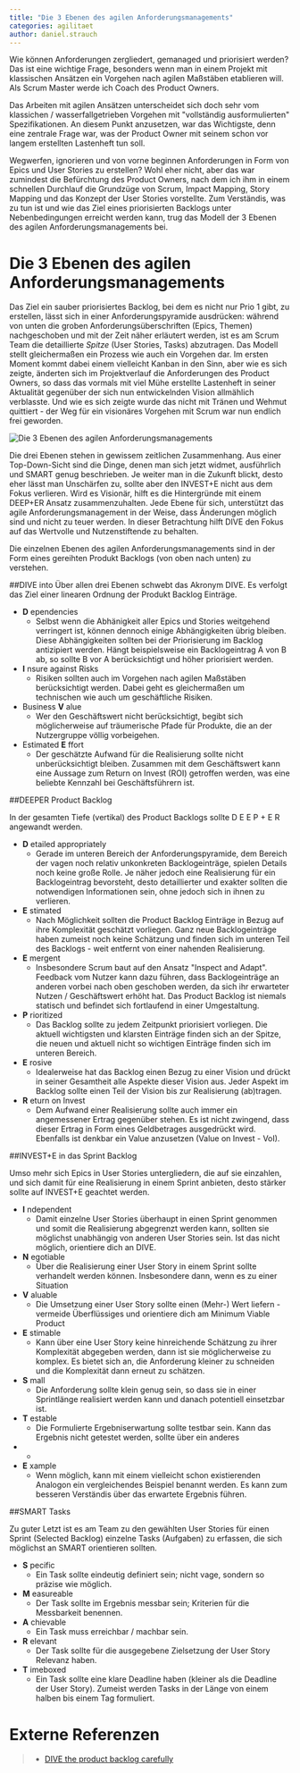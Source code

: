 ```yaml
---
title: "Die 3 Ebenen des agilen Anforderungsmanagements"
categories: agilitaet
author: daniel.strauch
---
```

Wie können Anforderungen zergliedert, gemanaged und priorisiert werden? Das ist eine wichtige Frage, besonders wenn man in einem Projekt mit klassischen Ansätzen ein Vorgehen nach agilen Maßstäben etablieren will. Als Scrum Master werde ich Coach des Product Owners.

Das Arbeiten mit agilen Ansätzen unterscheidet sich doch sehr vom klassichen / wasserfallgetrieben Vorgehen mit "vollständig ausformulierten" Spezifikationen. An diesem Punkt anzusetzen, war das Wichtigste, denn eine zentrale Frage war, was der Product Owner mit seinem schon vor langem erstellten Lastenheft tun soll.

Wegwerfen, ignorieren und von vorne beginnen Anforderungen in Form von Epics und User Stories zu erstellen? Wohl eher nicht, aber das war zumindest die Befürchtung des Product Owners, nach dem ich ihm in einem schnellen Durchlauf die Grundzüge von Scrum, Impact Mapping, Story Mapping und das Konzept der User Stories vorstellte. Zum Verständis, was zu tun ist und wie das Ziel eines priorisierten Backlogs unter Nebenbedingungen erreicht werden kann, trug das Modell der 3 Ebenen des agilen Anforderungsmanagements bei.

# Die 3 Ebenen des agilen Anforderungsmanagements

Das Ziel ein sauber priorisiertes Backlog, bei dem es nicht nur Prio 1 gibt, zu erstellen, lässt sich in einer Anforderungspyramide ausdrücken: während von unten die groben Anforderungsüberschriften (Epics, Themen) nachgeschoben und mit der Zeit näher erläutert werden, ist es am Scrum Team die detaillierte *Spitze* (User Stories, Tasks) abzutragen. Das Modell stellt gleichermaßen ein Prozess wie auch ein Vorgehen dar. Im ersten Moment kommt dabei einem vielleicht Kanban in den Sinn, aber wie es sich zeigte, änderten sich im Projektverlauf die Anforderungen des Product Owners, so dass das vormals mit viel Mühe erstellte Lastenheft in seiner Aktualität gegenüber der sich nun entwickelnden Vision allmählich verblasste. Und wie es sich zeigte wurde das nicht mit Tränen und Wehmut quittiert - der Weg für ein visionäres Vorgehen mit Scrum war nun endlich frei geworden.

![Die 3 Ebenen des agilen Anforderungsmanagements](/img/posts/2016-11-04/001.gif)

Die drei Ebenen stehen in gewissem zeitlichen Zusammenhang. Aus einer Top-Down-Sicht sind die Dinge, denen man sich jetzt widmet, ausführlich und SMART genug beschrieben. Je weiter man in die Zukunft blickt, desto eher lässt man Unschärfen zu, sollte aber den INVEST+E nicht aus dem Fokus verlieren. Wird es Visionär, hilft es die Hintergründe mit einem DEEP+ER Ansatz zusammenzuhalten. Jede Ebene für sich, unterstützt das agile Anforderungsmanagement in der Weise, dass Änderungen möglich sind und nicht zu teuer werden. In dieser Betrachtung hilft DIVE den Fokus auf das Wertvolle und Nutzenstiftende zu behalten.

Die einzelnen Ebenen des agilen Anforderungsmanagements sind in der Form eines gereihten Produkt Backlogs (von oben nach unten) zu verstehen.

##DIVE into
Über allen drei Ebenen schwebt das Akronym DIVE. Es verfolgt das Ziel einer linearen Ordnung der Produkt Backlog Einträge.
* **D** ependencies
    * Selbst wenn die Abhänigkeit aller Epics und Stories weitgehend verringert ist, können dennoch einige Abhängigkeiten übrig bleiben. Diese Abhängigkeiten sollten bei der Priorisierung im Backlog antizipiert werden. Hängt beispielsweise ein Backlogeintrag A von B ab, so sollte B vor A berücksichtigt und höher priorisiert werden.
* **I** nsure against Risks
    * Risiken sollten auch im Vorgehen nach agilen Maßstäben berücksichtigt werden. Dabei geht es gleichermaßen um technischen wie auch um geschäftliche Risiken.
* Business **V** alue
    * Wer den Geschäftswert nicht berücksichtigt, begibt sich möglicherweise auf träumerische Pfade für Produkte, die an der Nutzergruppe völlig vorbeigehen.    
* Estimated **E** ffort
    * Der geschätzte Aufwand für die Realisierung sollte nicht unberücksichtigt bleiben. Zusammen mit dem Geschäftswert kann eine Aussage zum Return on Invest (ROI) getroffen werden, was eine beliebte Kennzahl bei Geschäftsführern ist.

##DEEPER Product Backlog

In der gesamten Tiefe (vertikal) des Product Backlogs sollte D E E P + E R angewandt werden.
* **D** etailed appropriately
    * Gerade im unteren Bereich der Anforderungspyramide, dem Bereich der vagen noch relativ unkonkreten Backlogeinträge, spielen Details noch keine große Rolle. Je näher jedoch eine Realisierung für ein Backlogeintrag bevorsteht, desto detaillierter und exakter sollten die notwendigen Informationen sein, ohne jedoch sich in ihnen zu verlieren.  
* **E** stimated
    * Nach Möglichkeit sollten die Product Backlog Einträge in Bezug auf ihre Komplexität geschätzt vorliegen. Ganz neue Backlogeinträge haben zumeist noch keine Schätzung und finden sich im unteren Teil des Backlogs - weit entfernt von einer nahenden Realisierung.
* **E** mergent
    * Insbesondere Scrum baut auf den Ansatz "Inspect and Adapt". Feedback vom Nutzer kann dazu führen, dass Backlogeinträge an anderen vorbei nach oben geschoben werden, da sich ihr erwarteter Nutzen / Geschäftswert erhöht hat. Das Product Backlog ist niemals statisch und befindet sich fortlaufend in einer Umgestaltung.
* **P** rioritized
    * Das Backlog sollte zu jedem Zeitpunkt priorisiert vorliegen. Die aktuell wichtigsten und klarsten Einträge finden sich an der Spitze, die neuen und aktuell nicht so wichtigen Einträge finden sich im unteren Bereich.
* **E** rosive
    * Idealerweise hat das Backlog einen Bezug zu einer Vision und drückt in seiner Gesamtheit alle Aspekte dieser Vision aus. Jeder Aspekt im Backlog sollte einen Teil der Vision bis zur Realisierung (ab)tragen. 
* **R** eturn on Invest
    * Dem Aufwand einer Realisierung sollte auch immer ein angemessener Ertrag gegenüber stehen. Es ist nicht zwingend, dass dieser Ertrag in Form eines Geldbetrages ausgedrückt wird. Ebenfalls ist denkbar ein Value anzusetzen (Value on Invest - VoI). 

##INVEST+E in das Sprint Backlog

Umso mehr sich Epics in User Stories untergliedern, die auf sie einzahlen, und sich damit für eine Realisierung in einem Sprint anbieten, desto stärker sollte auf INVEST+E geachtet werden.

* **I** ndependent
    * Damit einzelne User Stories überhaupt in einen Sprint genommen und somit die Realisierung abgegrenzt werden kann, sollten sie möglichst unabhängig von anderen User Stories sein. Ist das nicht möglich, orientiere dich an DIVE.
* **N** egotiable
    * Über die Realisierung einer User Story in einem Sprint sollte verhandelt werden können. Insbesondere dann, wenn es zu einer Situation 
* **V** aluable
    * Die Umsetzung einer User Story sollte einen (Mehr-) Wert liefern - vermeide Überflüssiges und orientiere dich am Minimum Viable Product
* **E** stimable
    * Kann über eine User Story keine hinreichende Schätzung zu ihrer Komplexität abgegeben werden, dann ist sie möglicherweise zu komplex. Es bietet sich an, die Anforderung kleiner zu schneiden und die Komplexität dann erneut zu schätzen. 
* **S** mall
    * Die Anforderung sollte klein genug sein, so dass sie in einer Sprintlänge realisiert werden kann und danach potentiell einsetzbar ist.
* **T** estable
    * Die Formulierte Ergebniserwartung sollte testbar sein. Kann das Ergebnis nicht getestet werden, sollte über ein anderes 
* +
* **E** xample
    * Wenn möglich, kann mit einem vielleicht schon existierenden Analogon ein vergleichendes Beispiel benannt werden. Es kann zum besseren Verständis über das erwartete Ergebnis führen. 

##SMART Tasks

Zu guter Letzt ist es am Team zu den gewählten User Stories für einen Sprint (Selected Backlog) einzelne Tasks (Aufgaben) zu erfassen, die sich möglichst an SMART orientieren sollten.

* **S** pecific
    * Ein Task sollte eindeutig definiert sein; nicht vage, sondern so präzise wie möglich.
* **M** easureable
    * Der Task sollte im Ergebnis messbar sein; Kriterien für die Messbarkeit benennen.
* **A** chievable
    * Ein Task muss erreichbar / machbar sein.
* **R** elevant
    * Der Task sollte für die ausgegebene Zielsetzung der User Story Relevanz haben.
* **T** imeboxed
    * Ein Task sollte eine klare Deadline haben (kleiner als die Deadline der User Story). Zumeist werden Tasks in der Länge von einem halben bis einem Tag formuliert.

# Externe Referenzen
> * [DIVE the product backlog carefully](https://blogs.versionone.com/agile_management/2015/04/14/product-backlog-is-deep-invest-wisely-and-dive-carefully/ "DIVE the product backlog carefully")
